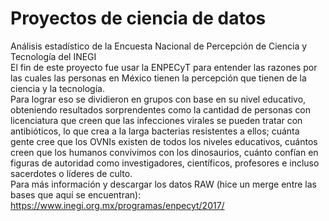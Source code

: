 # Proyectos de ciencia de datos
Análisis estadístico de la Encuesta Nacional de Percepción de Ciencia y Tecnología del INEGI <br>
El fin de este proyecto fue usar la ENPECyT para entender las razones por las cuales las personas en México tienen la percepción que tienen de la ciencia y la tecnología. <br>
Para lograr eso se dividieron en grupos con base en su nivel educativo, obteniendo resultados sorprendentes como la cantidad de personas con licenciatura que creen que las infecciones virales se pueden tratar con antibióticos, lo que crea a la larga bacterias resistentes a ellos; cuánta gente cree que los OVNIs existen de todos los niveles educativos, cuántos creen que los humanos convivimos con los dinosaurios, cuánto confían en figuras de autoridad como investigadores, científicos, profesores e incluso sacerdotes o líderes de culto.<br>
Para más información y descargar los datos RAW (hice un merge entre las bases que aquí se encuentran): https://www.inegi.org.mx/programas/enpecyt/2017/
